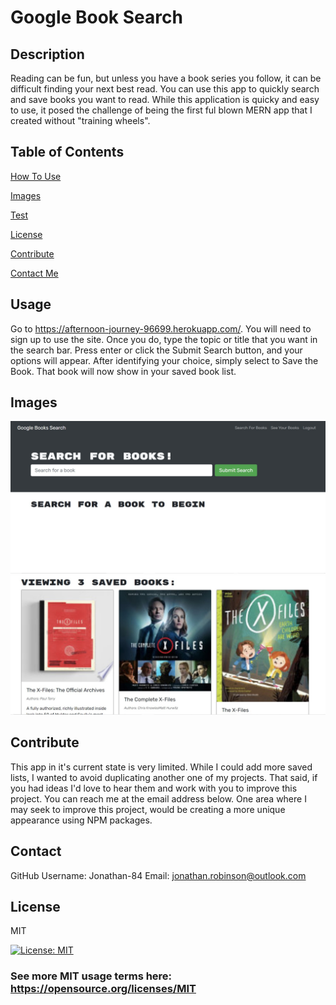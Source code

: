 # Google Book Search 

  ## Description 
  Reading can be fun, but unless you have a book series you follow, it can be difficult finding your next best read. You can use this app to quickly search and save books you want to read. While this application is quicky and easy to use, it posed the challenge of being the first ful blown MERN app that I created without "training wheels".

  ## Table of Contents
 [How To Use](#Usage)

  [Images](#Images)

  [Test](#Test)

  [License](#License)

  [Contribute](#Contribute)

  [Contact Me](#Contact)

  ## Usage 
  Go to https://afternoon-journey-96699.herokuapp.com/. You will need to sign up to use the site. Once you do, type the topic or title that you want in the search bar. Press enter or click the Submit Search button, and your options will appear. After identifying your choice, simply select to Save the Book. That book will now show in your saved book list. 

  ## Images
  ![Search](https://raw.githubusercontent.com/Jonathan-84/book-search-engine/master/client/public/img/book%20search.jpg)
  ![Saved Books](https://raw.githubusercontent.com/Jonathan-84/book-search-engine/master/client/public/img/savedbooks.jpg)

  ## Contribute
  This app in it's current state is very limited. While I could add more saved lists, I wanted to avoid duplicating another one of my projects. That said, if you had ideas I'd love to hear them and work with you to improve this project. You can reach me at the email address below. One area where I may seek to improve this project, would be creating a more unique appearance using NPM packages.

  ## Contact
  GitHub Username: Jonathan-84
  Email: jonathan.robinson@outlook.com
  
   ## License
  MIT
   
   [![License: MIT](https://img.shields.io/badge/License-MIT-green.svg)](https://opensource.org/licenses/MIT)
  ### See more MIT usage terms here: https://opensource.org/licenses/MIT
  
